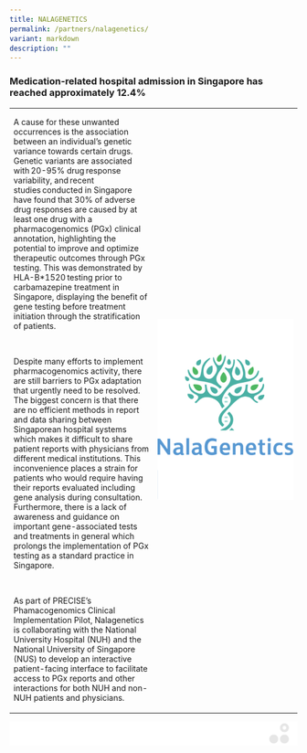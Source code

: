```yaml
---
title: NALAGENETICS
permalink: /partners/nalagenetics/
variant: markdown
description: ""
---
```

### Medication-related hospital admission in Singapore has reached approximately 12.4%

<table>
	<tbody>
		<tr>
			<td style="width:50%">
<p>A cause for these unwanted occurrences is the association between an individual’s genetic variance towards certain drugs. Genetic variants are associated with 20-95% drug response variability, and recent studies conducted in Singapore have found that 30% of adverse drug responses are caused by at least one drug with a pharmacogenomics (PGx) clinical annotation, highlighting the potential to improve and optimize therapeutic outcomes through PGx testing. This was demonstrated by HLA-B*1520 testing prior to carbamazepine treatment in Singapore, displaying the benefit of gene testing before treatment initiation through the stratification of patients. </p>
<br>
<p>Despite many efforts to implement pharmacogenomics activity, there are still barriers to PGx adaptation that urgently need to be resolved. The biggest concern is that there are no efficient methods in report and data sharing between Singaporean hospital systems which makes it difficult to share patient reports with physicians from different medical institutions. This inconvenience places a strain for patients who would require having their reports evaluated including gene analysis during consultation. Furthermore, there is a lack of awareness and guidance on important gene-associated tests and treatments in general which prolongs the implementation of PGx testing as a standard practice in Singapore.</p>
<br>
<p>As part of PRECISE’s Phamacogenomics Clinical Implementation Pilot, Nalagenetics is collaborating with the National University Hospital (NUH) and the National University of Singapore (NUS) to develop an interactive patient-facing interface to facilitate access to PGx reports and other interactions for both NUH and non-NUH patients and physicians.</p>
							</td>
			<td style="width:50%">
				<img src="/images/Collaborate/Partners/logo_nalagenetics_vertical.png">
			</td>
			</tr></tbody></table>
			
			
![](/images/Banners/banners_page%20footer%203%20-%20grey.png)